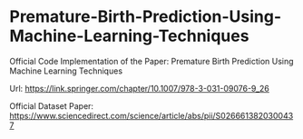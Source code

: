 # Premature-Birth-Prediction-Using-Machine-Learning-Techniques

Official Code Implementation of the Paper: Premature Birth Prediction Using Machine Learning Techniques


Url: https://link.springer.com/chapter/10.1007/978-3-031-09076-9_26



Official Dataset Paper: https://www.sciencedirect.com/science/article/abs/pii/S0266613820300437 
